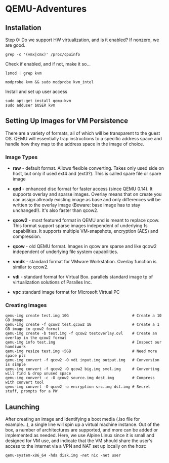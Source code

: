 # QEMU-Adventures

## Installation
Step 0: Do we support HW virtualization, and is it enabled?  If nonzero, we are good.
```
grep -c '(vmx|cmx)' /proc/cpuinfo
```

Check if enabled, and if not, make it so...
```
lsmod | grep kvm

modprobe kvm && sudo modprobe kvm_intel
```
Install and set up user access
```
sudo apt-get install qemu-kvm
sudo adduser $USER kvm
```

## Setting Up Images for VM Persistence
There are a variety of formats, all of which will be transparent to the guest OS.  QEMU will essentially trap instructions to a specific address space and handle how they map to the address space in the image of choice.
### Image Types
+ **raw** - default format. Allows flexible converting. Takes only used side on host, but only if used ext4 and (ext3?). This is called spare file or spare image

+ **qed** - enhanced disc format for faster access (since QEMU 0.14). It supports overlay and sparse images. Overlay means that on create you can assign allready existing image as base and only differences will be written to the overlay image (Beware: base image has to stay unchanged!). It's also faster than qcow2.

+ **qcow2** - most featured format in QEMU and is meant to replace qcow. This format support sparse images independent of underlying fs capabilities. It supports multiple VM-snapshots, encryption (AES) and compression.

+ **qcow** - old QEMU format. Images in qcow are sparse and like qcow2 independent of underlying file system capabilities.

+ **vmdk** - standard format for VMware Workstation. Overlay function is similar to qcow2.

+ **vdi** - standard format for Virtual Box.
parallels standard image tp of virtualization solutions of Paralles Inc.

+ **vpc** standard image format for Microsoft Virtual PC

### Creating Images
```shell
qemu-img create test.img 10G                            # Create a 10 GB image
qemu-img create -f qcow2 test.qcow2 1G                  # Create a 1 GB image in qcow2 format
qemu-img create -b test.img -f qcow2 testoverlay.ovl    # Create an overlay in the qcow2 format
qemu-img info test.img                                  # Inspect our handiwork
qemu-img resize test.img +5GB                           # Need more space plz
qemu-img convert -f qcow2 -O vdi input.img output.img   # Conversion is simple
qemu-img convert -f qcow2 -O qcow2 big.img smol.img     # Converting will find & drop unused space
qemu-img convert -c -O qcow2 source.img dest.img        # Compress with convert tool
qemu-img convert -O qcow2 -o encryption src.img dst.img # Secret stuff, prompts for a PW
```

## Launching
After creating an image and identifying a boot media (.iso file for example...), a single line will spin up a virtual machine instance.  Out of the box, a number of architectures are supported, and more can be added or implemented as needed.  Here, we use Alpine Linux since it is small and designed for VM use, and indicate that the VM should share the user's access to the internet via a VPN and NAT set up locally on the host:
```shell
qemu-system-x86_64 -hda disk.img -net nic -net user
```
